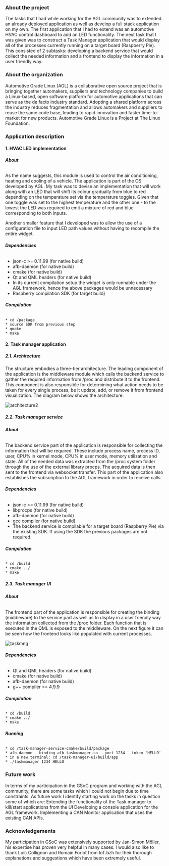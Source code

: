 ### About the project

The tasks that I had while working for the AGL community was to extended an already deployed application as well as develop a full stack application on my own. The first application that I had to extend was an automotive HVAC control dashboard to add an LED functionality. The next task that I was given was to construct a Task Manager application that would display all of the processes currently running on a target board (Raspberry Pie). This consisted of 2 subtasks: developing a backend service that would collect the needed information and a frontend to display the information in a user friendly way.


### About the organization

Automotive Grade Linux (AGL) is a collaborative open source project that is bringing together automakers, suppliers and technology companies to build a Linux-based, open software platform for automotive applications that can serve as the de facto industry standard. Adopting a shared platform across the industry reduces fragmentation and allows automakers and suppliers to reuse the same code base, leading to rapid innovation and faster time-to-market for new products. Automotive Grade Linux is a Project at The Linux Foundation.

### Application description

#### 1. HVAC LED implementation

###### **About**

As the name suggests, this module is used to control the air conditioning, heating and cooling of a vehicle. The application is part of the OS developed by AGL. My task was to devise an implementation that will work along with an LED that will shift its colour gradually from blue to red depending on the temperature set via the temperature toggles. Given that one toggle was set to the highest temperature and the other one - to the lowest the LED was required to emit a mixture of red and blue corresponding to both inputs. 

Another smaller feature that I developed was to allow the use of a configuration file to input LED path values without having to recompile the entire widget. 

###### **Dependencies**
* json-c >= 0.11.99 (for native build)
* afb-daemon (for native build)
* cmake (for native build)
* Qt and QML headers (for native build)
* In its current compilation setup the widget is only runnable under the AGL framework, hence the above packages would be unnecessary 
* Raspberry compilation SDK (for target build)
	
###### **Compilation**
```
* cd /package
* source SDK from previous step
* qmake
* make
```

#### 2. Task manager application

##### 2.1. Architecture

The structure embodies a three-tier architecture. The leading component of the application is the middleware module 
which calls the backend service to gather the required information from /proc and distribute it to the frontend. This
component is also responsible for determining what action needs to be taken for every single process, be it update, add, or
remove it from frontend visualization. The diagram below shows the architecture. 

![architecture2](https://user-images.githubusercontent.com/22743465/44034258-57a21e6c-9f15-11e8-8a97-2321292067f0.png)

##### 2.2. Task manager service

###### **About**

The backend service part of the application is responsible for collecting the information that will be required. These include process name, process ID, user, CPU% in kernel mode, CPU% in user mode, memory utilization and state. All of the needed data was extracted from the /proc system folder through the use of the external library procps. The acquired data is then sent to the frontend via websocket transfer. This part of the application also establishes the subscription to the AGL framework in order to receive calls. 
		
###### **Dependencies**
* json-c >= 0.11.99 (for native build)
* libprocps (for native build)
* afb-daemon (for native build)
* gcc compiler (for native build)
* The backend service is compilable for a target board (Raspberry Pie) via the existing SDK. If using the SDK the previous packages are not required.

		
###### **Compilation**

```
* cd /build
* cmake ../
* make
```

##### 2.3. Task manager UI

###### **About**

The frontend part of the application is responsible for creating the binding (middleware) to the service part as well as to display in a user friendly way the information collected from the /proc folder. Each function that is executed in the QML is exposed to the middleware. On the next figure it can be seen how the frontend looks like populated with current processes.

![taskmng](https://user-images.githubusercontent.com/22743465/44036028-8268eff0-9f19-11e8-8622-c3815f46f835.png)

###### **Dependencies**
* Qt and QML headers (for native build)
* cmake (for native build)
* afb-daemon (for native build)
* g++ compiler >= 4.9.9
		
###### **Compilation**
```
* cd /build
* cmake ../
* make
```

###### **Running**
```
* cd /task-manager-service-cmake/build/package
* afb-daemon --binding afb-taskmanager.so --port 1234 --token 'HELLO'
* in a new terminal: cd /task-manager-ui/build/app
* ./taskmanager 1234 HELLO
```

### Future work

In terms of my participation in the GSoC program and working with the AGL community, there are some tasks which I could not begin due to time constraints. As future work I identify starting work on the tasks in question some of which are:
Extending the functionality of the Task manager to kill/start applications from the UI
Developing a console application for the AGL framework.
Implementing a CAN Monitor application that uses the existing CAN APIs.

### Acknowledgements

My participation in GSoC was extensively supported by Jan-Simon Möller, his expertise has proven very helpful in many cases. I would also like to thank Loïc Collignon and Romain Forlot from IoT.bzh for their thorough explanations and suggestions which have been extremely useful. 

